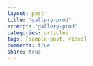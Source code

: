 ```yaml
---
layout: post
title: "gallery-prod"
excerpt: "gallery-prod"
categories: articles
tags: [sample-post, video]
comments: true
share: true
---
```

<br>
<div class="apester-media" data-media-id="5d2714aa19030b7b3fe7ea23" height="512"></div><script async src="https://static.apester.com/js/sdk/latest/apester-sdk.js"></script>
